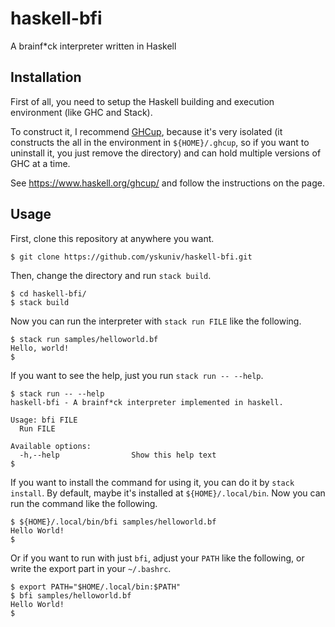 # haskell-bfi
A brainf*ck interpreter written in Haskell

## Installation
First of all, you need to setup the Haskell building and execution environment (like GHC and Stack).

To construct it, I recommend [GHCup](https://www.haskell.org/ghcup/), because it's very isolated (it constructs the all in the environment in `${HOME}/.ghcup`, so if you want to uninstall it, you just remove the directory) and can hold multiple versions of GHC at a time.

See https://www.haskell.org/ghcup/ and follow the instructions on the page.

## Usage
First, clone this repository at anywhere you want.

```console
$ git clone https://github.com/yskuniv/haskell-bfi.git
```

Then, change the directory and run `stack build`.

```console
$ cd haskell-bfi/
$ stack build
```

Now you can run the interpreter with `stack run FILE` like the following.

```console
$ stack run samples/helloworld.bf
Hello, world!
$
```

If you want to see the help, just you run `stack run -- --help`.

```console
$ stack run -- --help
haskell-bfi - A brainf*ck interpreter implemented in haskell.

Usage: bfi FILE
  Run FILE

Available options:
  -h,--help                Show this help text
$
```

If you want to install the command for using it, you can do it by `stack install`. By default, maybe it's installed at `${HOME}/.local/bin`. Now you can run the command like the following.

```console
$ ${HOME}/.local/bin/bfi samples/helloworld.bf
Hello World!
$
```

Or if you want to run with just `bfi`, adjust your `PATH` like the following, or write the export part in your `~/.bashrc`.

```console
$ export PATH="$HOME/.local/bin:$PATH"
$ bfi samples/helloworld.bf
Hello World!
$
```
